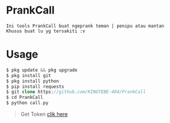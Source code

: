# PrankCall
```
Ini tools PrankCall buat ngeprank teman | penipu atau mantan
Khusus buat lu yg tersakiti :v
```

# Usage
```php
$ pkg update && pkg upgrade
$ pkg install git
$ pkg install python
$ pip install requests
$ git clone https://github.com/KINGTEBE-404/PrankCall
$ cd PrankCall
$ python call.py
```
> Get Token [clik here](https://cutt.ly/UkssCs4)
